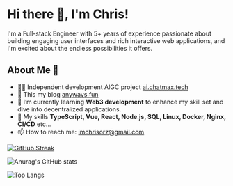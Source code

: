 # Hi there 👋, I'm Chris!

I'm a Full-stack Engineer with 5+ years of experience passionate about building engaging user interfaces and rich interactive web applications, and I'm excited about the endless possibilities it offers.

## About Me 🚀

- 👨‍💻 Independent development AIGC project [ai.chatmax.tech](https://ai.chatmax.tech)
- 📜 This my blog [anyways.fun](https://anyways.fun)
- 🌱 I’m currently learning **Web3 development** to enhance my skill set and dive into decentralized applications.
- 💬 My skills **TypeScript, Vue, React, Node.js, SQL, Linux, Docker, Nginx, CI/CD** etc...
- 📫 How to reach me: [imchrisorz@gmail.com](mailto:imchrisorz@gmail.com)


[![GitHub Streak](https://streak-stats.demolab.com?user=imchrischen&theme=radical)](https://git.io/streak-stats)

![Anurag's GitHub stats](https://github-readme-stats.vercel.app/api?username=imchrischen&theme=radical)

![Top Langs](https://github-readme-stats.vercel.app/api/top-langs/?username=imchrischen&layout=compact&hide=html,SCSS,less,ejs,php,stylus&theme=radical)
